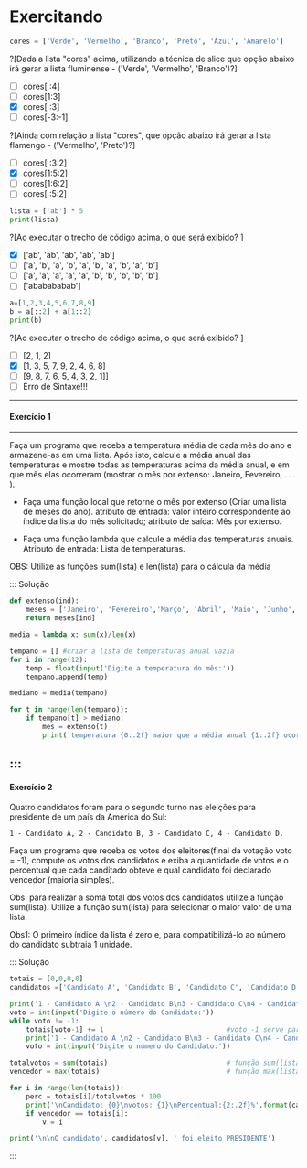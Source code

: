 # Exercitando

``` python
cores = ['Verde', 'Vermelho', 'Branco', 'Preto', 'Azul', 'Amarelo']

```
?[Dada a lista "cores" acima, utilizando a técnica de slice que opção abaixo irá gerar a lista fluminense - ('Verde', 'Vermelho', 'Branco')?]
-[ ] cores[ :4]
-[ ] cores[1:3]
-[x] cores[ :3]
-[ ] cores[-3:-1]

?[Ainda com relação a lista "cores", que opção abaixo irá gerar a lista flamengo - ('Vermelho', 'Preto')?]
-[ ] cores[ :3:2]
-[x] cores[1:5:2]
-[ ] cores[1:6:2]
-[ ] cores[ :5:2]

``` python
lista = ['ab'] * 5
print(lista)
```
?[Ao executar o trecho de código acima, o que será exibido? ]
-[x] ['ab', 'ab', 'ab', 'ab', 'ab']
-[ ] ['a', 'b', 'a', 'b', 'a', 'b', 'a', 'b', 'a', 'b']
-[ ] ['a', 'a', 'a', 'a', 'a', 'b', 'b', 'b', 'b', 'b']
-[ ] ['ababababab']

``` python
a=[1,2,3,4,5,6,7,8,9]
b = a[::2] + a[1::2]
print(b)
```
?[Ao executar o trecho de código acima, o que será exibido? ]
-[ ] [2, 1, 2] 
-[x] [1, 3, 5, 7, 9, 2, 4, 6, 8]
-[ ] [9, 8, 7, 6, 5, 4, 3, 2, 1]]
-[ ] Erro de Sintaxe!!! 
---

#### Exercício 1
---
Faça um programa que receba a temperatura média de cada mês do ano e armazene-as em uma lista. Após isto, calcule a média anual das temperaturas e mostre todas as temperaturas acima da média anual, e em que mês elas ocorreram (mostrar o mês por extenso: Janeiro, Fevereiro, . . . ).

+ Faça uma função local que retorne o mês por extenso (Criar uma lista de meses do ano). atributo de entrada: valor inteiro correspondente ao índice da lista do mês solicitado; atributo de saída: Mês por extenso.

+ Faça uma função lambda que calcule a média das temperaturas anuais. Atributo de entrada: Lista de temperaturas.

OBS: Utilize as funções sum(lista) e len(lista) para o cálcula da média

::: Solução
``` python
def extenso(ind):
    meses = ['Janeiro', 'Fevereiro','Março', 'Abril', 'Maio', 'Junho', 'Julho', 'Agosto', 'Setembro', 'Outubro', 'Novembro', 'Dezembro']
    return meses[ind]

media = lambda x: sum(x)/len(x)

tempano = [] #criar a lista de temperaturas anual vazia
for i in range(12):
    temp = float(input('Digite a temperatura do mês:'))
    tempano.append(temp) 

mediano = media(tempano)

for t in range(len(tempano)):
    if tempano[t] > mediano:
        mes = extenso(t)
        print('temperatura {0:.2f} maior que a média anual {1:.2f} ocorrida no mês: {2}'.format(tempano[t], mediano, mes))
```
:::
---
#### Exercício 2
Quatro candidatos foram para o segundo turno nas eleições para presidente de um país da America do Sul:

    1 - Candidato A, 2 - Candidato B, 3 - Candidato C, 4 - Candidato D. 

Faça um programa que receba os votos dos eleitores(final da votação voto = -1), compute os votos dos candidatos e exiba a quantidade de votos e o percentual que cada canditado obteve e qual candidato foi declarado vencedor (maioria simples). 
    
Obs: para realizar a soma total dos votos dos candidatos utilize a função sum(lista). Utilize a função sum(lista) para selecionar o maior valor de uma lista.

Obs1: O primeiro índice da lista é zero e, para compatibilizá-lo ao número do candidato subtraia 1 unidade.
    
::: Solução
``` python
totais = [0,0,0,0]
candidatos =['Candidato A', 'Candidato B', 'Candidato C', 'Candidato D']

print('1 - Candidato A \n2 - Candidato B\n3 - Candidato C\n4 - Candidato D\n')
voto = int(input('Digite o número do Candidato:'))
while voto != -1:
    totais[voto-1] += 1                              #voto -1 serve para compatibilizar a posição do candidato na lista
    print('1 - Candidato A \n2 - Candidato B\n3 - Candidato C\n4 - Candidato D\n')
    voto = int(input('Digite o número do Candidato:'))

totalvotos = sum(totais)                             # função sum(lista) soma os valores dos itens da lista
vencedor = max(totais)                               # função max(lista) retorna o maior valor da lista 

for i in range(len(totais)):
    perc = totais[i]/totalvotos * 100
    print('\nCandidato: {0}\nvotos: {1}\nPercentual:{2:.2f}%'.format(candidatos[i],totais[i], perc))
    if vencedor == totais[i]:
        v = i

print('\n\nO candidato', candidatos[v], ' foi eleito PRESIDENTE')
```
:::
